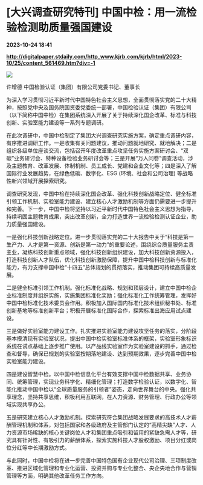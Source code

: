 # [大兴调查研究特刊] 中国中检：用一流检验检测助质量强国建设

**2023-10-24 18:41**

**http://digitalpaper.stdaily.com/http_www.kjrb.com/kjrb/html/2023-10/25/content_561469.htm?div=-1**

![](http://digitalpaper.stdaily.com/http_www.kjrb.com/kjrb/images/2023-10/25/05/3513694_lix_1698031306324_b.jpg)

许增德 中国检验认证（集团）有限公司党委书记、董事长

 为深入学习贯彻习近平新时代中国特色社会主义思想，全面贯彻落实党的二十大精神，按照党中央及国务院国资委党委统一部署，中国检验认证（集团）有限公司（以下简称中国中检）在集团系统深入开展了关于持续深化国企改革、标准与科技创新、实验室能力建设等一系列专题调研。

 在此次调研中，中国中检制定了集团大兴调查研究实施方案，确定重点调研内容，有序推进调研工作。一是收集有关问题建议，推动问题就地研究、就地解决；二是组织各级单位座谈交流，包括召开年度改革重点攻坚任务实施方案研讨会、“双碳”业务研讨会、特种设备检验业务研讨会等；三是开展“万人问卷”调查活动，涉及主题教育、改革发展、体制机制、员工成长、党建和企业文化等；四是深入了解国际行业发展趋势，在绿色低碳、数字化、ESG (环境、社会和公司治理) 等战略性新兴领域开展探索研究。

 调查研究发现，中国中检在持续深化国企改革、强化科技创新战略定位、健全标准引领工作机制、实验室能力建设、建立核心人才激励机制等方面仍需要进一步提升和完善。下一步，中国中检将坚持以习近平新时代中国特色社会主义思想为指导，持续巩固主题教育成果，突出改革创新，全力打造世界一流检验检测认证企业，助力质量强国建设。

 一是强化科技创新战略定位。进一步贯彻落实党的二十大报告中关于“科技是第一生产力、人才是第一资源、创新是第一动力”的重要论述，围绕综合质量服务主责主业，凝练科技创新重点领域，强化科技创新组织建设，加大科技创新资源投入，打造科技创新人才队伍，优化科技创新激励保障，提升中国中检科技创新与标准化能力，有力支撑中国中检“十四五”总体规划的贯彻落实，推动集团可持续高质量发展。

 二是健全标准引领工作机制。强化标准化战略、规划和顶层设计，建立中国中检企业标准制度并组织实施，实施集团标准化奖励；强化标准化工作统筹管理，发挥好中国中检标准化技术委员会作用。积极加入国际国内标准化技术组织秘书处、标准创新基地等标准创新平台；积极开展标准化国际合作，探索标准出海应用试点建设。

 三是做好实验室能力建设工作。扎实推进实验室能力建设攻坚任务的落实，分阶段基本摸清现有实验室状况，提出中国中检实验室标准体系的框架，实验室形象标识系统在试点基础上逐步推广使用。以产品线实验室作为实验室建设的抓手，通过检查和督导，确保已规划的实验室按期落地建设、达到预期效果，逐步完善中国中检实验室能力建设。

 四是建设智慧中检。以中国中检信息化平台有效支撑中国中检数据共享、业务协同、统筹管理，实现业务科学化、精细化管理；打造数字检验认证，以数字化、智能化推动中国中检以“全球质量服务的引领者”姿态，走向世界舞台的中央。强化共享理念，坚持共享思维，积极利用互联网，在人力资源、财务管理、行政办公等领域实现共享办公。

 五是研究建立核心人才激励机制。探索研究符合集团战略发展要求的高技术人才薪酬管理机制和体系，对包括国家和各级政府及主管部门认定的“高精尖缺”人才、人力资源市场稀缺的核心关键岗位人才和集团重点吸引和留用的紧缺急需人才等，研究具有针对性、有吸引力的薪酬体系，探索实施科技人才股权激励、项目分红或岗位分红等中长期激励方式。

 与此同时，中国中检将在进一步完善中国特色国有企业现代公司治理、三项制度改革、推进区域化管理和专业化运营、投资并购与专业化整合、央企央地合作与营销管理等方面，明确其他改革任务工作方向。